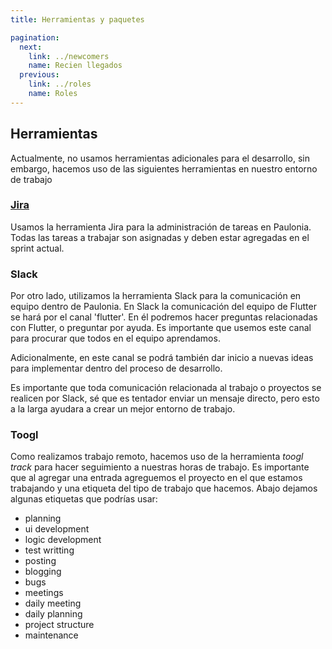 ```yaml
---
title: Herramientas y paquetes

pagination:
  next:
    link: ../newcomers
    name: Recien llegados
  previous:
    link: ../roles
    name: Roles
---
```


## Herramientas

Actualmente, no usamos herramientas adicionales para el desarrollo, sin embargo, hacemos uso de las siguientes herramientas en nuestro entorno de trabajo

### [Jira](https://www.atlassian.com/es/software/jira)

Usamos la herramienta Jira para la administración de tareas en Paulonia. Todas las tareas a trabajar son asignadas y deben estar agregadas en el sprint actual.

### Slack

Por otro lado, utilizamos la herramienta Slack para la comunicación en equipo dentro de Paulonia. En Slack la comunicación del equipo de Flutter se hará por el canal 'flutter'. En él podremos hacer preguntas relacionadas con Flutter, o preguntar por ayuda. Es importante que usemos este canal para procurar que todos en el equipo aprendamos.

Adicionalmente, en este canal se podrá también dar inicio a nuevas ideas para implementar dentro del proceso de desarrollo.

Es importante que toda comunicación relacionada al trabajo o proyectos se realicen por Slack, sé que es tentador enviar un mensaje directo, pero esto a la larga ayudara a crear un mejor entorno de trabajo.

### Toogl

Como realizamos trabajo remoto, hacemos uso de la herramienta _toogl track_ para hacer seguimiento a nuestras horas de trabajo. Es importante que al agregar una entrada agreguemos el proyecto en el que estamos trabajando y una etiqueta del tipo de trabajo que hacemos. Abajo dejamos algunas etiquetas que podrías usar:

- planning
- ui development
- logic development
- test writting
- posting
- blogging
- bugs
- meetings
- daily meeting
- daily planning
- project structure
- maintenance
